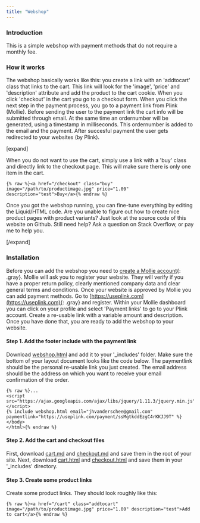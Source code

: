 ```yaml
---
title: "Webshop"
---
```


### Introduction

This is a simple webshop with payment methods that do not require a monthly fee.

### How it works
The webshop basically works like this: you create a link with an 'addtocart' class that links to the cart. This link will look for the 'image', 'price' and 'description' attribute and add the product to the cart cookie. When you click 'checkout' in the cart you go to a checkout form. When you click the next step in the payment process, you go to a payment link from Plink (Mollie). Before sending the user to the payment link the cart info will be submitted through email. At the same time an ordernumber will be generated, using a timestamp in milliseconds. This ordernumber is added to the email and the payment. After succesful payment the user gets redirected to your websites (by Plink). 

[expand]

When you do not want to use the cart, simply use a link with a 'buy' class and directly link to the checkout page. This will make sure there is only one item in the cart.

```
{% raw %}<a href="/checkout" class="buy" image="/path/to/productimage.jpg" price="1.00" description="test">Buy</a>{% endraw %}
```

Once you got the webshop running, you can fine-tune everything by editing the Liquid/HTML code. Are you unable to figure out how to create nice product pages with product variants? Just look at the source code of this website on Github. Still need help? Ask a question on Stack Overflow, or pay me to help you.

[/expand]

### Installation

Before you can add the webshop you need to [create a Mollie account](https://www.mollie.com){: .gray}. Mollie will ask you to register your website. They will verify if you have a proper return policy, clearly mentioned company data and clear general terms and conditions. Once your website is approved by Mollie you can add payment methods. Go to [https://useplink.com](https://useplink.com){: .gray} and register. Within your Mollie dashboard you can click on your profile and select 'Payment links' to go to your Plink account. Create a re-usable link with a variable amount and description. Once you have done that, you are ready to add the webshop to your website.

#### Step 1. Add the footer include with the payment link

Download [webshop.html](https://raw.githubusercontent.com/jhvanderschee/jekyllcodex/gh-pages/_includes/webshop.html) and add it to your '_includes' folder. Make sure the bottom of your layout document looks like the code below. The paymentlink should be the personal re-usable link you just created. The email address should be the address on which you want to receive your email confirmation of the order.

```
{% raw %}...
<script src="https://ajax.googleapis.com/ajax/libs/jquery/1.11.3/jquery.min.js"></script>
{% include webshop.html email="jhvanderschee@gmail.com" paymentlink="https://useplink.com/payment/ssMgtkddEzgC4rKKJJ9T" %}
</body>
</html>{% endraw %}
```

#### Step 2. Add the cart and checkout files

First, download [cart.md](https://raw.githubusercontent.com/jhvanderschee/jekyllcodex/gh-pages/cart.md) and [checkout.md](https://raw.githubusercontent.com/jhvanderschee/jekyllcodex/gh-pages/checkout.md) and save them in the root of your site. Next, download [cart.html](https://raw.githubusercontent.com/jhvanderschee/jekyllcodex/gh-pages/_includes/cart.html) and [checkout.html](https://raw.githubusercontent.com/jhvanderschee/jekyllcodex/gh-pages/_includes/checkout.html) and save them in your '_includes' directory.

#### Step 3. Create some product links

Create some product links. They should look roughly like this:

```
{% raw %}<a href="/cart" class="addtocart" image="/path/to/productimage.jpg" price="1.00" description="test">Add to cart</a>{% endraw %}
```